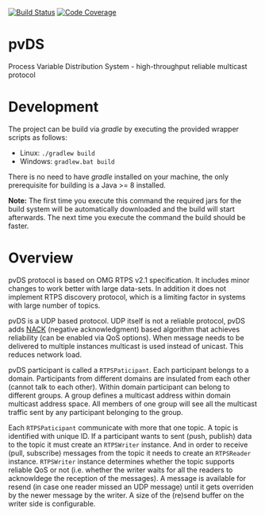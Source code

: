 [![Build Status](https://travis-ci.org/msekoranja/pvDS.svg?branch=master)](https://travis-ci.org/msekoranja/pvDS)
[![Code Coverage](https://img.shields.io/codecov/c/github/msekoranja/pvDS/coverity_scan.svg)](https://codecov.io/github/msekoranja/pvDS?branch=master)

# pvDS
Process Variable Distribution System - high-throughput reliable multicast protocol

# Development
The project can be build via *gradle* by executing the provided wrapper scripts as follows:
 * Linux: `./gradlew build`
 * Windows: `gradlew.bat build`

There is no need to have *gradle* installed on your machine, the only prerequisite for building is a Java >= 8 installed.

__Note:__ The first time you execute this command the required jars for the build system will be automatically downloaded and the build will start afterwards. The next time you execute the command the build should be faster.

# Overview

pvDS protocol is based on OMG RTPS v2.1 specification. It includes minor changes to work better with large data-sets.
In addition it does not implement RTPS discovery protocol, which is a limiting factor in systems with large number of topics.

pvDS is a UDP based protocol. UDP itself is not a reliable protocol, pvDS adds [NACK](https://en.wikipedia.org/wiki/NAK_(protocol_message)) (negative acknowledgment) based algorithm that achieves reliability (can be enabled via QoS options). When message needs to be delivered to multiple instances multicast is used instead of unicast. This reduces network load.

pvDS participant is called a `RTPSPaticipant`. Each participant belongs to a domain. Participants from different domains are insulated from each other (cannot talk to each other). Within domain participant can belong to different groups. A group defines a multicast address within domain multicast address space. All members of one group will see all the multicast traffic sent by any participant belonging to the group. 

Each `RTPSPaticipant` communicate with more that one topic. A topic is identified with unique ID. If a participant wants to sent (push, publish) data to the topic it must create an `RTPSWriter` instance. And in order to receive (pull, subscribe) messages from the topic it needs to create an  `RTPSReader` instance. `RTPSWriter` instance determines whether the topic supports reliable QoS or not (i.e. whether the writer waits for all the readers to acknowldege the reception of the messages). A message is available for resend (in case one reader missed an UDP message) until it gets overriden by the newer message by the writer. A size of the (re)send buffer on the writer side is configurable.
